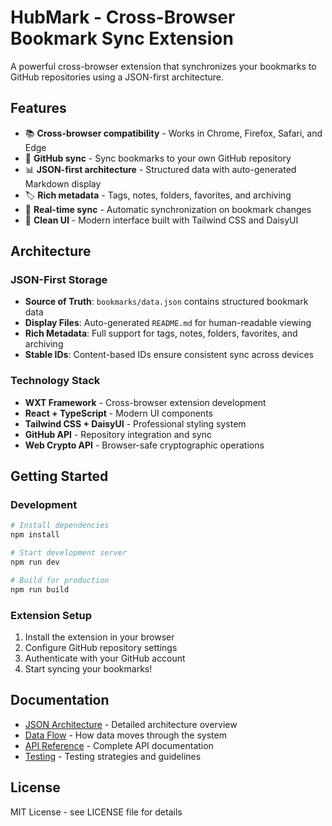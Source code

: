 # HubMark - Cross-Browser Bookmark Sync Extension

A powerful cross-browser extension that synchronizes your bookmarks to GitHub repositories using a JSON-first architecture.

## Features

- 📚 **Cross-browser compatibility** - Works in Chrome, Firefox, Safari, and Edge
- 🔄 **GitHub sync** - Sync bookmarks to your own GitHub repository
- 📊 **JSON-first architecture** - Structured data with auto-generated Markdown display
- 🏷️ **Rich metadata** - Tags, notes, folders, favorites, and archiving
- 🔧 **Real-time sync** - Automatic synchronization on bookmark changes
- 🎨 **Clean UI** - Modern interface built with Tailwind CSS and DaisyUI

## Architecture

### JSON-First Storage

- **Source of Truth**: `bookmarks/data.json` contains structured bookmark data
- **Display Files**: Auto-generated `README.md` for human-readable viewing
- **Rich Metadata**: Full support for tags, notes, folders, favorites, and archiving
- **Stable IDs**: Content-based IDs ensure consistent sync across devices

### Technology Stack

- **WXT Framework** - Cross-browser extension development
- **React + TypeScript** - Modern UI components
- **Tailwind CSS + DaisyUI** - Professional styling system
- **GitHub API** - Repository integration and sync
- **Web Crypto API** - Browser-safe cryptographic operations

## Getting Started

### Development

```bash
# Install dependencies
npm install

# Start development server
npm run dev

# Build for production
npm run build
```

### Extension Setup

1. Install the extension in your browser
2. Configure GitHub repository settings
3. Authenticate with your GitHub account
4. Start syncing your bookmarks!

## Documentation

- [JSON Architecture](./docs/json-architecture.md) - Detailed architecture overview
- [Data Flow](./docs/data-flow.md) - How data moves through the system
- [API Reference](./docs/api-reference.md) - Complete API documentation
- [Testing](./docs/testing.md) - Testing strategies and guidelines

## License

MIT License - see LICENSE file for details
